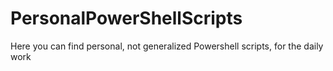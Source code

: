 # PersonalPowerShellScripts
Here you can find personal, not generalized Powershell scripts, for the daily work
